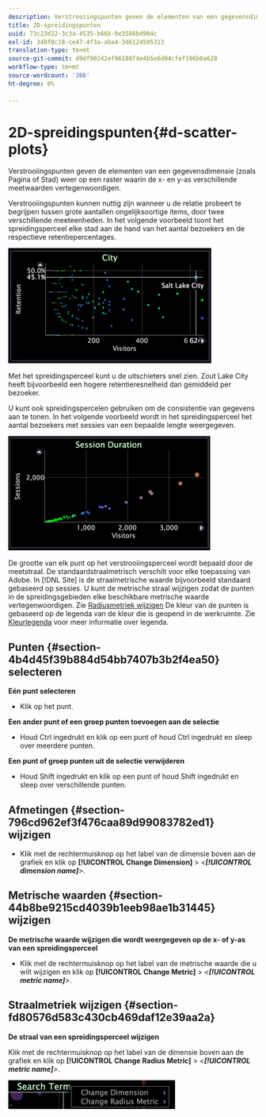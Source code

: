 ```yaml
---
description: Verstrooiingspunten geven de elementen van een gegevensdimensie (zoals Pagina of Stad) weer op een raster waarin de x- en y-as verschillende meetwaarden vertegenwoordigen.
title: 2D-spreidingspunten
uuid: 73c23d22-3c3a-4535-b66b-0e3508bd904c
exl-id: 340f8c18-ce47-4f3a-aba4-3d6124505313
translation-type: tm+mt
source-git-commit: d9df90242ef96188f4e4b5e6d04cfef196b0a628
workflow-type: tm+mt
source-wordcount: '366'
ht-degree: 0%

---
```


# 2D-spreidingspunten{#d-scatter-plots}

Verstrooiingspunten geven de elementen van een gegevensdimensie (zoals Pagina of Stad) weer op een raster waarin de x- en y-as verschillende meetwaarden vertegenwoordigen.

Verstrooiingspunten kunnen nuttig zijn wanneer u de relatie probeert te begrijpen tussen grote aantallen ongelijksoortige items, door twee verschillende meeteenheden. In het volgende voorbeeld toont het spreidingsperceel elke stad aan de hand van het aantal bezoekers en de respectieve retentiepercentages.

![](assets/vis_ScatterPlot_City.png)

Met het spreidingsperceel kunt u de uitschieters snel zien. Zout Lake City heeft bijvoorbeeld een hogere retentieresnelheid dan gemiddeld per bezoeker.

U kunt ook spreidingspercelen gebruiken om de consistentie van gegevens aan te tonen. In het volgende voorbeeld wordt in het spreidingsperceel het aantal bezoekers met sessies van een bepaalde lengte weergegeven.

![](assets/vis_ScatterPlot_SessionDuration.png)

De grootte van elk punt op het verstrooiingsperceel wordt bepaald door de meetstraal. De standaardstraalmetrisch verschilt voor elke toepassing van Adobe. In [!DNL Site] is de straalmetrische waarde bijvoorbeeld standaard gebaseerd op sessies. U kunt de metrische straal wijzigen zodat de punten in de spreidingsgebieden elke beschikbare metrische waarde vertegenwoordigen. Zie [Radiusmetriek wijzigen](../../../home/c-get-started/c-analysis-vis/c-scat-plots.md#section-fd80576d583c430cb469daf12e39aa2a) De kleur van de punten is gebaseerd op de legenda van de kleur die is geopend in de werkruimte. Zie [Kleurlegenda](../../../home/c-get-started/c-analysis-vis/c-legends/c-color-leg.md#concept-f84d51dc0d6547f981d0642fc2d01358) voor meer informatie over legenda.

## Punten {#section-4b4d45f39b884d54bb7407b3b2f4ea50} selecteren

**Eén punt selecteren**

* Klik op het punt.

**Een ander punt of een groep punten toevoegen aan de selectie**

* Houd Ctrl ingedrukt en klik op een punt of houd Ctrl ingedrukt en sleep over meerdere punten.

**Een punt of groep punten uit de selectie verwijderen**

* Houd Shift ingedrukt en klik op een punt of houd Shift ingedrukt en sleep over verschillende punten.

## Afmetingen {#section-796cd962ef3f476caa89d99083782ed1} wijzigen

* Klik met de rechtermuisknop op het label van de dimensie boven aan de grafiek en klik op **[!UICONTROL Change Dimension]** > *&lt;**[!UICONTROL dimension name]**>*.

## Metrische waarden {#section-44b8be9215cd4039b1eeb98ae1b31445} wijzigen

**De metrische waarde wijzigen die wordt weergegeven op de x- of y-as van een spreidingsperceel**

* Klik met de rechtermuisknop op het label van de metrische waarde die u wilt wijzigen en klik op **[!UICONTROL Change Metric]** > *&lt;**[!UICONTROL metric name]**>*.

## Straalmetriek wijzigen {#section-fd80576d583c430cb469daf12e39aa2a}

**De straal van een spreidingsperceel wijzigen**

Klik met de rechtermuisknop op het label van de dimensie boven aan de grafiek en klik op **[!UICONTROL Change Radius Metric]** > *&lt;**[!UICONTROL metric name]**>*.

![](assets/mnu_ScatterPlot_Change.png)
